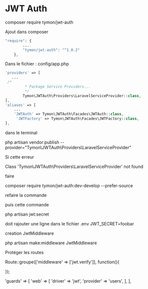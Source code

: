 # JWT Auth

composer require tymon/jwt-auth

Ajout dans composer 

```php
"require": {
        ....
        "tymon/jwt-auth": "^1.0.2"
    },
```

Dans le fichier : config/app.php

```php
'providers' => [
   ...
 /*
         * Package Service Providers...
         */
        Tymon\JWTAuth\Providers\LaravelServiceProvider::class,
],
'aliases' => [
    ...
    'JWTAuth' => Tymon\JWTAuth\Facades\JWTAuth::class,
     'JWTFactory' => Tymon\JWTAuth\Facades\JWTFactory::class,
],
```

dans le terminal 

php artisan vendor:publish --provider="Tymon\JWTAuth\Providers\LaravelServiceProvider"

Si cette erreur

Class 'Tymon\JWTAuth\Providers\LaravelServiceProvider' not found

faire 

composer require tymon/jwt-auth:dev-develop --prefer-source

refaire la commande


puis cette commande 

php artisan jwt:secret

doit rajouter une ligne dans le fichier .env 
JWT_SECRET=foobar


creation JwtMiddleware

php artisan make:middleware JwtMiddleware



Protéger les routes 

Route::groupe(['middleware' => ['jwt.verify']], function(){

});


'guards' => [
        'web' => [
            'driver' => 'jwt',
            'provider' => 'users',
        ],
    ],
